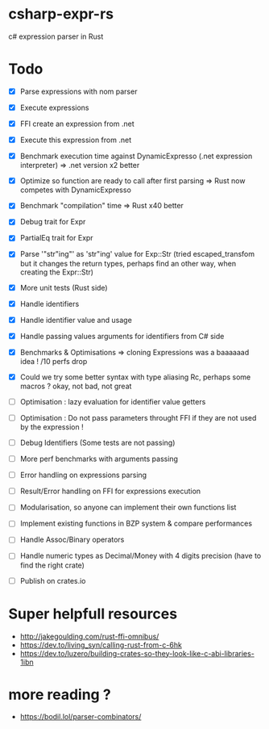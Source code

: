 # csharp-expr-rs

c# expression parser in Rust


# Todo
- [x] Parse expressions with nom parser
- [x] Execute expressions
- [x] FFI create an expression from .net
- [x] Execute this expression from .net
- [x] Benchmark execution time against DynamicExpresso (.net expression interpreter) => .net version x2 better
- [x] Optimize so function are ready to call after first parsing => Rust now competes with DynamicExpresso
- [x] Benchmark "compilation" time => Rust x40 better
- [x] Debug trait for Expr
- [x] PartialEq trait for Expr
- [x] Parse '"str\"ing"' as 'str"ing' value for Exp::Str (tried escaped_transfom but it changes the return types, perhaps find an other way, when creating the Expr::Str)
- [x] More unit tests (Rust side)
- [x] Handle identifiers
- [x] Handle identifier value and usage
- [x] Handle passing values arguments for identifiers from C# side
- [x] Benchmarks & Optimisations => cloning Expressions was a baaaaaad idea ! /10 perfs drop
- [x] Could we try some better syntax with type aliasing Rc<Expr>, perhaps some macros ? okay, not bad, not great
- [ ] Optimisation : lazy evaluation for identifier value getters
- [ ] Optimisation : Do not pass parameters throught FFI if they are not used by the expression !
- [ ] Debug Identifiers (Some tests are not passing)
- [ ] More perf benchmarks with arguments passing
- [ ] Error handling on expressions parsing
- [ ] Result/Error handling on FFI for expressions execution
- [ ] Modularisation, so anyone can implement their own functions list
- [ ] Implement existing functions in BZP system & compare performances
- [ ] Handle Assoc/Binary operators
- [ ] Handle numeric types as Decimal/Money with 4 digits precision (have to find the right crate)
- [ ] Publish on crates.io


# Super helpfull resources
- http://jakegoulding.com/rust-ffi-omnibus/
- https://dev.to/living_syn/calling-rust-from-c-6hk
- https://dev.to/luzero/building-crates-so-they-look-like-c-abi-libraries-1ibn

# more reading ?
- https://bodil.lol/parser-combinators/